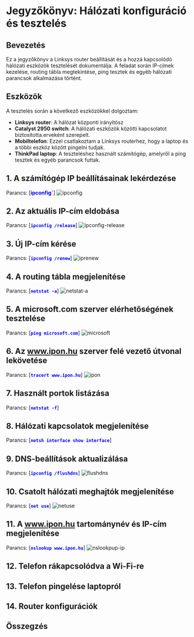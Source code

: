 # Jegyzőkönyv: Hálózati konfiguráció és tesztelés

## Bevezetés

Ez a jegyzőkönyv a Linksys router beállítását és a hozzá kapcsolódó hálózati eszközök tesztelését dokumentálja. A feladat során IP-címek kezelése, routing tábla megtekintése, ping tesztek és egyéb hálózati parancsok alkalmazása történt.




## Eszközök
A tesztelés során a következő eszközökkel dolgoztam:
- **Linksys router**: A hálózat központi irányítósz
- **Catalyst 2950 switch**: A hálózati eszközök közötti kapcsolatot biztosította.erveként szerepelt.
- **Mobiltelefon**: Ezzel csatlakoztam a Linksys routerhez, hogy a laptop és a többi eszköz között pingelni tudjak.
- **ThinkPad laptop**: A teszteléshez használt számítógép, amelyről a ping tesztek és egyéb parancsok futtak.
  
## 1. A számítógép IP beállításainak lekérdezése
Parancs: [<span style="color: blue; font-weight: bold;">ipconfig`</span>]
![ipconfig](https://github.com/user-attachments/assets/b7428cb1-9ced-4501-8741-fca4f0b760b9)


## 2. Az aktuális IP-cím eldobása
Parancs: [<span style="color: blue; font-weight: bold;">`ipconfig /release`</span>]
![ipconfig-release](https://github.com/user-attachments/assets/956a0833-6965-48e5-939a-1e3ffce41234)

## 3. Új IP-cím kérése
Parancs: [<span style="color: blue; font-weight: bold;">`ipconfig /renew`</span>]
![iprenew](https://github.com/user-attachments/assets/2a9aa41a-58ee-43ea-9ce2-cd4f21bbfae8)


## 4. A routing tábla megjelenítése
Parancs: [<span style="color: blue; font-weight: bold;">`netstat -a`</span>]
![netstat-a](https://github.com/user-attachments/assets/03b46189-a225-438f-853e-0408ac570a68)


## 5. A microsoft.com szerver elérhetőségének tesztelése
Parancs: [<span style="color: blue; font-weight: bold;">`ping microsoft.com`</span>]
![microsoft](https://github.com/user-attachments/assets/7655731f-188f-4121-a056-47ac3f161cf0)


## 6. Az www.ipon.hu szerver felé vezető útvonal lekövetése
Parancs: [<span style="color: blue; font-weight: bold;">`tracert www.ipon.hu`</span>]
![ipon](https://github.com/user-attachments/assets/3c9d749b-0633-4859-ab3d-23c6e5a77bfa)


## 7. Használt portok listázása
Parancs: [<span style="color: blue; font-weight: bold;">`netstat -f`</span>]


## 8. Hálózati kapcsolatok megjelenítése
Parancs: [<span style="color: blue; font-weight: bold;">`netsh interface show interface`</span>]


## 9. DNS-beállítások aktualizálása
Parancs: [<span style="color: blue; font-weight: bold;">`ipconfig /flushdns`</span>]
![flushdns](https://github.com/user-attachments/assets/f4716a5a-b0fc-4b65-bb03-1e1bd89438b6)

## 10. Csatolt hálózati meghajtók megjelenítése
Parancs: [<span style="color: blue; font-weight: bold;">`net use`</span>]
![netuse](https://github.com/user-attachments/assets/86297e9f-c176-48e4-bf32-f1f7a8519a92)

## 11. A www.ipon.hu tartománynév és IP-cím megjelenítése
Parancs: [<span style="color: blue; font-weight: bold;">`nslookup www.ipon.hu`</span>]
![nslookpup-ip](https://github.com/user-attachments/assets/27eda2c6-eb41-47b1-accc-ed797fb96dfd)


## 12. Telefon rákapcsolódva a Wi-Fi-re

## 13. Telefon pingelése laptopról

## 14. Router konfigurációk


## Összegzés
